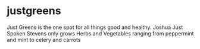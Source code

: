 # justgreens
 Just Greens is the one spot for all things good and healthy. Joshua Just Spoken Stevens only grows Herbs and Vegetables ranging from peppermint and mint to celery and carrots 
